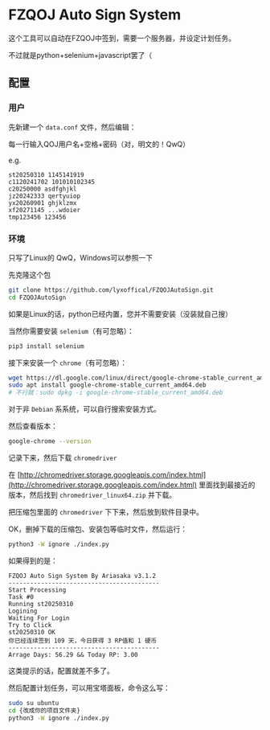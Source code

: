 # FZQOJ Auto Sign System

这个工具可以自动在FZQOJ中签到，需要一个服务器，并设定计划任务。

不过就是python+selenium+javascript罢了（

## 配置

### 用户

先新建一个 `data.conf` 文件，然后编辑：

每一行输入QOJ用户名+空格+密码（对，明文的！QwQ）

e.g.

```
st20250310 1145141919
c1120241702 101010102345
c20250000 asdfghjkl
jz20242333 qertyuiop
yx20260901 ghjklzmx
xf20271145 ...wdoier
tmp123456 123456
```

### 环境

只写了Linux的 QwQ，Windows可以参照一下

先克隆这个包

```bash
git clone https://github.com/lyxoffical/FZQOJAutoSign.git
cd FZQOJAutoSign
```

如果是Linux的话，python已经内置，您并不需要安装（没装就自己搜）

当然你需要安装 `selenium`（有可忽略）：

```bash
pip3 install selenium
```

接下来安装一个 `chrome`（有可忽略）：

```bash
wget https://dl.google.com/linux/direct/google-chrome-stable_current_amd64.deb
sudo apt install google-chrome-stable_current_amd64.deb
# 不行就：sudo dpkg -i google-chrome-stable_current_amd64.deb
```

对于非 `Debian` 系系统，可以自行搜索安装方式。

然后查看版本：

```bash
google-chrome --version
```

记录下来，然后下载 `chromedriver`

在 [http://chromedriver.storage.googleapis.com/index.html](http://chromedriver.storage.googleapis.com/index.html) 里面找到最接近的版本，然后找到 `chromedriver_linux64.zip` 并下载。

把压缩包里面的 `chromedriver` 下下来，然后放到软件目录中。

OK，删掉下载的压缩包、安装包等临时文件，然后运行：

```bash
python3 -W ignore ./index.py
```

如果得到的是：

```
FZQOJ Auto Sign System By Ariasaka v3.1.2
------------------------------------------
Start Processing
Task #0
Running st20250310
Logining
Waiting For Login
Try to Click
st20250310 OK
你已经连续签到 109 天，今日获得 3 RP值和 1 硬币
------------------------------------------
Arrage Days: 56.29 && Today RP: 3.00
```

这类提示的话，配置就差不多了。

然后配置计划任务，可以用宝塔面板，命令这么写：

```bash
sudo su ubuntu
cd {改成你的项目文件夹}
python3 -W ignore ./index.py 
```

